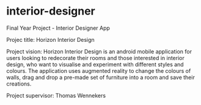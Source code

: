 # interior-designer
Final Year Project - Interior Designer App

Projec title: 
Horizon Interior Design

Project vision:
Horizon Interior Design is an android mobile application for users looking to redecorate their rooms and those interested in interior design, who want to visualise and experiment with different styles and colours. The application uses augmented reality to change the colours of walls, drag and drop a pre-made set of furniture into a room and save their creations.

Project supervisor: Thomas Wennekers
